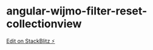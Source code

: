 # angular-wijmo-filter-reset-collectionview

[Edit on StackBlitz ⚡️](https://stackblitz.com/edit/angular-wijmo-filter-reset-collectionview)